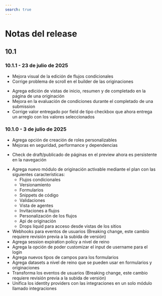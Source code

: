 ```yaml
---
search: true
---
```


# Notas del release

## 10.1

### 10.1.1 - 23 de julio de 2025

<Badge text="Customers" type="customers" vertical="middle"/>

* Mejora visual de la edición de flujos condicionales
* Corrige problema de scroll en el builder de las originaciones

<Badge text="Channels" type="channels" vertical="middle"/>

* Agrega edición de vistas de inicio, resumen y de completado en la página de una originación
* Mejora en la evaluación de condiciones durante el completado de una submission
* Corrige valor entregado por field de tipo checkbox que ahora entrega un arreglo con los valores seleccionados


### 10.1.0 - 3 de julio de 2025

<Badge text="Core" type="core" vertical="middle"/>

* Agrega opción de creación de roles personalizables
* Mejoras en seguridad, performance y dependencias

<Badge text="Channels" type="channels" vertical="middle"/>

* Check de draft/publicado de páginas en el preview ahora es persistente en la navegación

<Badge text="Customers" type="customers" vertical="middle"/>

* Agrega nuevo módulo de originación activable mediante el plan con las siguientes características:
  * Flujos condicionales
  * Versionamiento
  * Formularios
  * Snippets de código 
  * Validaciones
  * Vista de agentes
  * Invitaciones a flujos
  * Personalización de los flujos
  * Api de originación
  * Drops liquid para acceso desde vistas de los sitios
* Webhooks para eventos de usuarios (Breaking change, este cambio requiere revisión previa a la subida de versión)
* Agrega session expiration policy a nivel de reino
* Agrega la opción de poder customizar el input de username para el login
* Agrega nuevos tipos de campos para los formularios
* Agrega datasets a nivel de reino que se pueden usar en formularios y originaciones
* Transforma los eventos de usuarios (Breaking change, este cambio requiere revisión previa a la subida de versión)
* Unifica los identity providers con las integraciones en un solo módulo llamado integraciones

